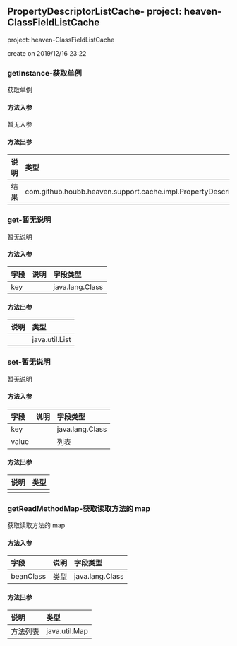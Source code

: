 ## PropertyDescriptorListCache- project: heaven-ClassFieldListCache 

<p> project: heaven-ClassFieldListCache </p>
<p> create on 2019/12/16 23:22 </p>

### getInstance-获取单例

获取单例

#### 方法入参

暂无入参

#### 方法出参

| 说明 | 类型 |
|:---|:---|
| 结果 | com.github.houbb.heaven.support.cache.impl.PropertyDescriptorListCache |

### get-暂无说明

暂无说明

#### 方法入参

| 字段 | 说明 | 字段类型 |
|:---|:---|:---|
| key |  | java.lang.Class |

#### 方法出参

| 说明 | 类型 |
|:---|:---|
|  | java.util.List |

### set-暂无说明

暂无说明

#### 方法入参

| 字段 | 说明 | 字段类型 |
|:---|:---|:---|
| key |  | java.lang.Class |
| value |  | 列表 |

#### 方法出参

| 说明 | 类型 |
|:---|:---|
|  |  |

### getReadMethodMap-获取读取方法的 map

获取读取方法的 map

#### 方法入参

| 字段 | 说明 | 字段类型 |
|:---|:---|:---|
| beanClass | 类型 | java.lang.Class |

#### 方法出参

| 说明 | 类型 |
|:---|:---|
| 方法列表 | java.util.Map |




